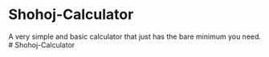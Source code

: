 # Shohoj-Calculator
A very simple and basic calculator that just has the bare minimum you need.
#   S h o h o j - C a l c u l a t o r  
 